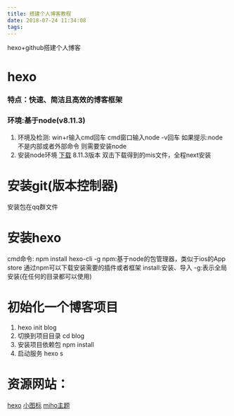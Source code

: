 ```yaml
---
title: 搭建个人博客教程
date: 2018-07-24 11:34:08
tags:
---
```

hexo+github搭建个人博客
# hexo
### 特点：快速、简洁且高效的博客框架
### 环境:基于node(v8.11.3)
1. 环境及检测:
      win+r输入cmd回车
      cmd窗口输入node -v回车
      如果提示:node不是内部或者外部命令
      则需要安装node
2. 安装node环境
[下载](https://www.nodejs.org/zh-cn/) 8.11.3版本
       双击下载得到的mis文件，全程next安装
# 安装git(版本控制器)
  安装包在qq群文件
# 安装hexo
cmd命令: npm install hexo-cli -g
npm:基于node的包管理器，类似于ios的App store
    通过npm可以下载安装需要的插件或者框架
install:安装、导入
-g:表示全局安装(在任何的目录都可以使用)
# 初始化一个博客项目
1. hexo init blog
2. 切换到项目目录
     cd blog
3. 安装项目依赖包
     npm install
4. 启动服务
     hexo s
# 资源网站：
[hexo](http://www.hexo.io)
[小图标](https://www.easyicon.net)
[miho主题](https://www.github.com/WongMinHo/hexo-theme-miho)
  








